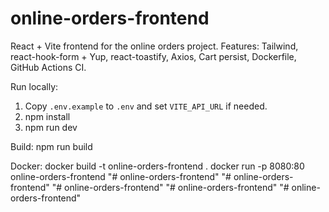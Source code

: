 # online-orders-frontend

React + Vite frontend for the online orders project.
Features: Tailwind, react-hook-form + Yup, react-toastify, Axios, Cart persist, Dockerfile, GitHub Actions CI.

Run locally:
1. Copy `.env.example` to `.env` and set `VITE_API_URL` if needed.
2. npm install
3. npm run dev

Build:
npm run build

Docker:
docker build -t online-orders-frontend .
docker run -p 8080:80 online-orders-frontend
"# online-orders-frontend" 
"# online-orders-frontend" 
"# online-orders-frontend" 
"# online-orders-frontend" 
"# online-orders-frontend" 
